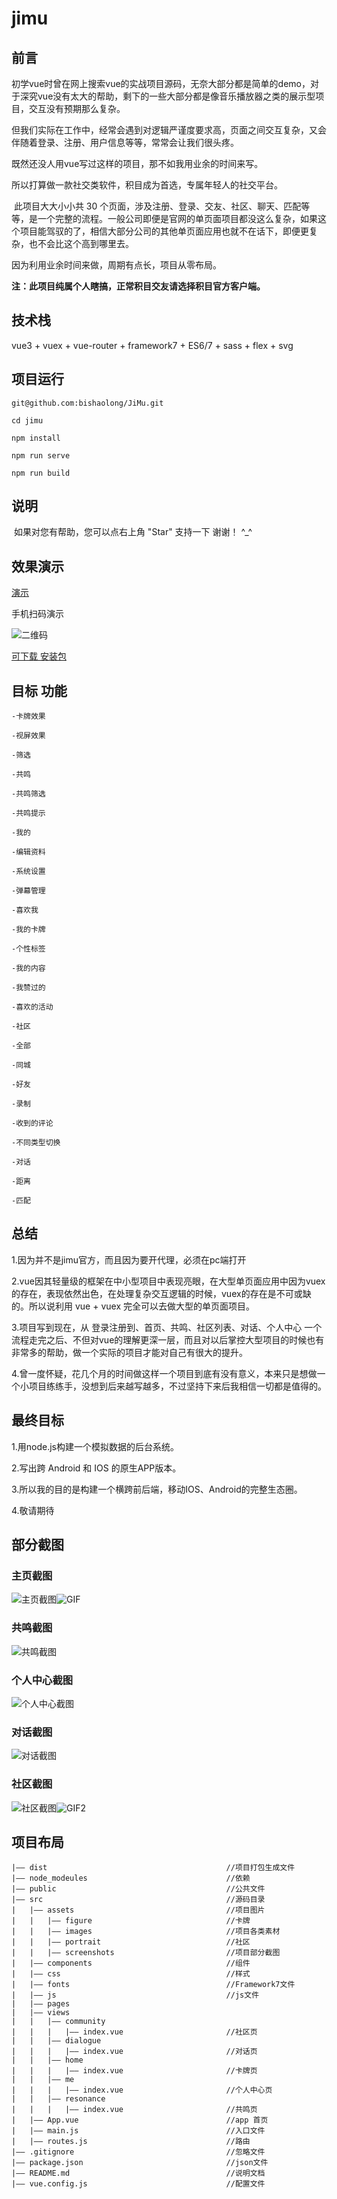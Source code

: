 # jimu

## 前言

​	初学vue时曾在网上搜索vue的实战项目源码，无奈大部分都是简单的demo，对于深究vue没有太大的帮助，剩下的一些大部分都是像音乐播放器之类的展示型项目，交互没有预期那么复杂。

​	但我们实际在工作中，经常会遇到对逻辑严谨度要求高，页面之间交互复杂，又会伴随着登录、注册、用户信息等等，常常会让我们很头疼。

既然还没人用vue写过这样的项目，那不如我用业余的时间来写。

所以打算做一款社交类软件，积目成为首选，专属年轻人的社交平台。

​	此项目大大小小共 30 个页面，涉及注册、登录、交友、社区、聊天、匹配等等，是一个完整的流程。一般公司即便是官网的单页面项目都没这么复杂，如果这个项目能驾驭的了，相信大部分公司的其他单页面应用也就不在话下，即便更复杂，也不会比这个高到哪里去。

因为利用业余时间来做，周期有点长，项目从零布局。

**注：此项目纯属个人瞎搞，正常积目交友请选择积目官方客户端。**




## 技术栈

vue3 + vuex + vue-router + framework7 + ES6/7 + sass + flex + svg


## 项目运行

```
git@github.com:bishaolong/JiMu.git

cd jimu

npm install

npm run serve

npm run build

```

## 说明

​	如果对您有帮助，您可以点右上角 "Star" 支持一下 谢谢！ ^_^



## 效果演示

[演示](http://oano.cn/bsl/dist/)

手机扫码演示

![二维码](https://note.youdao.com/yws/api/personal/file/90C4FA3DB23E42768AFAA57B46D29C27?method=download&shareKey=dcb17a08ef6f6821040c725215a99464)



[可下载 安装包]( https://service.dcloud.net.cn/build/download/e3329460-c74a-11e9-822e-d5f5328d6e9b)


## 目标 功能

    -卡牌效果
    
    -视屏效果
    
    -筛选
    
    -共鸣
    
    -共鸣筛选
    
    -共鸣提示
    
    -我的
    
    -编辑资料
    
    -系统设置
    
    -弹幕管理
    
    -喜欢我
    
    -我的卡牌
    
    -个性标签
    
    -我的内容
    
    -我赞过的
    
    -喜欢的活动
    
    -社区
    
    -全部
    
    -同城
    
    -好友
    
    -录制
    
    -收到的评论
    
    -不同类型切换
    
    -对话
    
    -距离
    
    -匹配

## 总结

1.因为并不是jimu官方，而且因为要开代理，必须在pc端打开

2.vue因其轻量级的框架在中小型项目中表现亮眼，在大型单页面应用中因为vuex的存在，表现依然出色，在处理复杂交互逻辑的时候，vuex的存在是不可或缺的。所以说利用 vue + vuex 完全可以去做大型的单页面项目。

3.项目写到现在，从 登录注册到、首页、共鸣、社区列表、对话、个人中心 一个流程走完之后、不但对vue的理解更深一层，而且对以后掌控大型项目的时候也有非常多的帮助，做一个实际的项目才能对自己有很大的提升。

4.曾一度怀疑，花几个月的时间做这样一个项目到底有没有意义，本来只是想做一个小项目练练手，没想到后来越写越多，不过坚持下来后我相信一切都是值得的。

## 最终目标



1.用node.js构建一个模拟数据的后台系统。

2.写出跨 Android 和 IOS 的原生APP版本。

3.所以我的目的是构建一个横跨前后端，移动IOS、Android的完整生态圈。

4.敬请期待



## 部分截图

### 主页截图

![主页截图](https://note.youdao.com/yws/api/personal/file/497B9A6CD0B141D5B179595A1BA33BCB?method=download&shareKey=c6d811f6d26ddc6c40af311bab62390c)![GIF](https://note.youdao.com/yws/api/personal/file/D74699FCC577442AB7C87FCC2983AAC0?method=download&shareKey=9a63de8ac3aa47dd37f7cdfa39caf6a3)



### 共鸣截图

![共鸣截图](https://note.youdao.com/yws/api/personal/file/8F82C970B255424CAD10E16F6CA36B0A?method=download&shareKey=ce60fc3bbf731f7c5b0a564a893c661e)



### 个人中心截图



![个人中心截图](https://note.youdao.com/yws/api/personal/file/757751495FB54C88AA40941DC2DAEB6E?method=download&shareKey=82e2e31d82c11e7673fc074c785d7af7)



### 对话截图

![对话截图](https://note.youdao.com/yws/api/personal/file/40858FEF0B9B4C8DAF26FAA68EAA97B5?method=download&shareKey=ff786107eb8571be250449a0871233ac)



### 社区截图

![社区截图](https://note.youdao.com/yws/api/personal/file/0E4FD174333046BF8FD214AE63EF5DD1?method=download&shareKey=46a7cd79a9839f12d39a070b8f99c186)![GIF2](https://note.youdao.com/yws/api/personal/file/1D3B0EA6AD4447FBBAD852B452F36EB3?method=download&shareKey=5a404c556cc2849afbabc838c7424477)



## 项目布局

    |—— dist                                        //项目打包生成文件
    |—— node_modeules                               //依赖
    |—— public                                      //公共文件
    |—— src                                         //源码目录 
    |   |—— assets                                  //项目图片
    |   |   |—— figure                              //卡牌
    |   |   |—— images                              //项目各类素材
    |   |   |—— portrait                            //社区
    |   |   |—— screenshots                         //项目部分截图
    |   |—— components                              //组件
    |   |—— css                                     //样式
    |   |—— fonts                                   //Framework7文件
    |   |—— js                                      //js文件
    |   |—— pages
    |   |—— views
    |   |   |—— community                           
    |   |   |   |—— index.vue                       //社区页
    |   |   |—— dialogue
    |   |   |   |—— index.vue                       //对话页
    |   |   |—— home
    |   |   |   |—— index.vue                       //卡牌页
    |   |   |—— me
    |   |   |   |—— index.vue                       //个人中心页
    |   |   |—— resonance
    |   |   |   |—— index.vue                       //共鸣页
    |   |—— App.vue                                 //app 首页
    |   |—— main.js                                 //入口文件
    |   |—— routes.js                               //路由
    |—— .gitignore                                  //忽略文件
    |—— package.json                                //json文件
    |—— README.md                                   //说明文档
    |—— vue.config.js                               //配置文件
